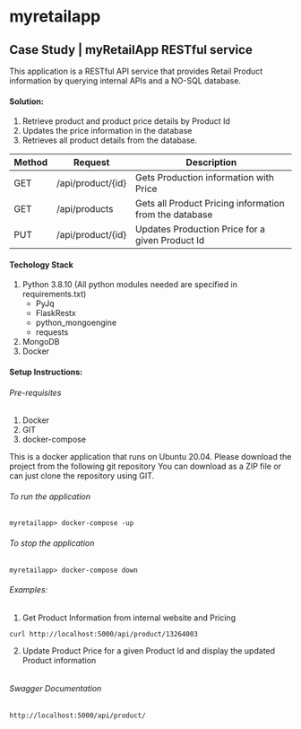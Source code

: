 # myretailapp
## Case Study | myRetailApp RESTful service

This application is a RESTful API service that provides Retail Product information by querying internal APIs and a NO-SQL database.

#### Solution:

1.	Retrieve product and product price details by Product Id
2.	Updates the price information in the database
3.	Retrieves all product details from the database.

|Method     |Request          |Description                                            | 
|-----------|-----------------|-------------------------------------------------------|
|GET        |/api/product/{id}| Gets Production information with Price                |
|GET        |/api/products    | Gets all Product Pricing information from the database|
|PUT        |/api/product/{id}| Updates Production Price for a given Product Id       | 

#### Techology Stack

1.	Python 3.8.10 (All python modules needed are specified in requirements.txt)
    - PyJq
    - FlaskRestx
    - python_mongoengine
    - requests
2.	MongoDB
3.	Docker

#### Setup Instructions:

###### Pre-requisites
  1. Docker
  2. GIT
  3. docker-compose
	
This is a docker application that runs on Ubuntu 20.04. 
Please download the project from the following git repository 
You can download as a ZIP file or can just clone the repository using GIT.

###### To run the application
```
myretailapp> docker-compose -up
```

###### To stop the application
```
myretailapp> docker-compose down
```

###### Examples:

1. Get Product Information from internal website and Pricing

```
curl http://localhost:5000/api/product/13264003

```
2. Update Product Price for a given Product Id and display the updated Product information
```
```

###### Swagger Documentation

```
http://localhost:5000/api/product/
```





